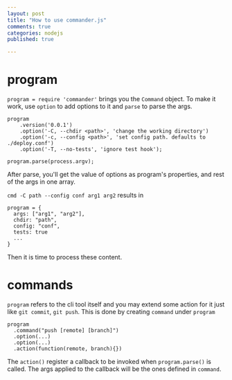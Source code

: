 ```yaml
---
layout: post
title: "How to use commander.js"
comments: true
categories: nodejs
published: true

---
```


# program

`program = require 'commander'` brings you the `Command` object. To make it work, use `option` to add options to it and `parse` to parse the args.

```
program
    .version('0.0.1')
    .option('-C, --chdir <path>', 'change the working directory')
    .option('-c, --config <path>', 'set config path. defaults to ./deploy.conf')
    .option('-T, --no-tests', 'ignore test hook');

program.parse(process.argv);
```

After parse, you'll get the value of options as program's properties, and rest of the args in one array.

`cmd -C path --config conf arg1 arg2` results in

```
program = {
  args: ["arg1", "arg2"],
  chdir: "path",
  config: "conf",
  tests: true
  ...
}
```
Then it is time to process these content.

# commands

`program` refers to the cli tool itself and you may extend some action for it just like `git commit`, `git push`. This is done by creating `command` under `program`

```
program
  .command("push [remote] [branch]")
  .option(...)
  .option(...)
  .action(function(remote, branch){})
```

The `action()` register a callback to be invoked when `program.parse()` is called. The args applied to the callback will be the ones defined in `command`.
